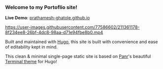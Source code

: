 ### Welcome to my Portoflio site!
**Live Demo**: [prathamesh-ghatole.github.io](prathamesh-ghatole.github.io)

https://user-images.githubusercontent.com/77586602/211361178-8f234ee8-26bf-4dc8-98aa-d71e94fbe8b0.mp4

Built and maintained with [Hugo](https://gohugo.io/), this site is built with convenience and ease of editability kept in mind.

This clean & minimal single-page static site is based on [Panr](https://github.com/panr)'s beautiful [Terminal theme](https://github.com/panr/hugo-theme-terminal) for Hugo!
